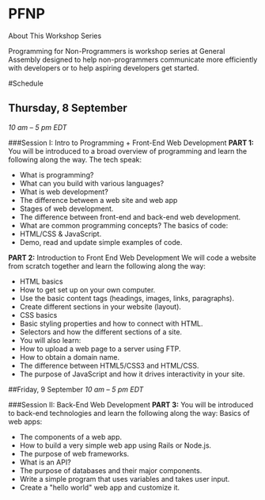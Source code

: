 # PFNP

About This Workshop Series

Programming for Non-Programmers is workshop series at General Assembly designed to help non-programmers communicate more efficiently with developers or to help aspiring developers get started.

#Schedule

## Thursday, 8 September 
_10 am – 5 pm EDT_

###Session I: Intro to Programming + Front-End Web Development
**PART 1:** You will be introduced to a broad overview of programming and learn the following along the way. The tech speak:
- What is programming?
- What can you build with various languages?
- What is web development?
- The difference between a web site and web app
- Stages of web development.
- The difference between front-end and back-end web development.
- What are common programming concepts?
The basics of code:
- HTML/CSS & JavaScript.
- Demo, read and update simple examples of code.

**PART 2:** Introduction to Front End Web Development We will code a website from scratch together and learn the following along the way:
- HTML basics
- How to get set up on your own computer.
- Use the basic content tags (headings, images, links, paragraphs).
- Create different sections in your website (layout).
- CSS basics
- Basic styling properties and how to connect with HTML.
- Selectors and how the different sections of a site.
- You will also learn:
- How to upload a web page to a server using FTP.
- How to obtain a domain name.
- The difference between HTML5/CSS3 and HTML/CSS.
- The purpose of JavaScript and how it drives interactivity in your site.

##Friday, 9 September 
_10 am – 5 pm EDT_

###Session II: Back-End Web Development
**PART 3:** You will be introduced to back-end technologies and learn the following along the way:
Basics of web apps:
- The components of a web app.
- How to build a very simple web app using Rails or Node.js.
- The purpose of web frameworks.
- What is an API?
- The purpose of databases and their major components.
- Write a simple program that uses variables and takes user input.
- Create a "hello world" web app and customize it.
